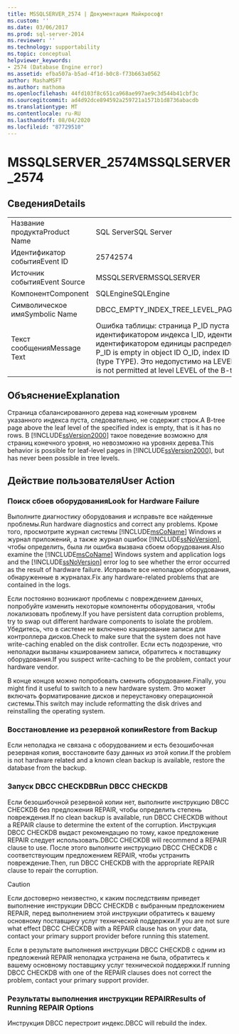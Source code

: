 ```yaml
---
title: MSSQLSERVER_2574 | Документация Майкрософт
ms.custom: ''
ms.date: 03/06/2017
ms.prod: sql-server-2014
ms.reviewer: ''
ms.technology: supportability
ms.topic: conceptual
helpviewer_keywords:
- 2574 (Database Engine error)
ms.assetid: efba507a-b5ad-4f1d-b0c8-f73b663a0562
author: MashaMSFT
ms.author: mathoma
ms.openlocfilehash: 44fd103f8c651ca968ae997ae9c3d544b41cbf3c
ms.sourcegitcommit: ad4d92dce894592a259721a1571b1d8736abacdb
ms.translationtype: MT
ms.contentlocale: ru-RU
ms.lasthandoff: 08/04/2020
ms.locfileid: "87729510"
---
```

# <a name="mssqlserver_2574"></a><span data-ttu-id="a5cc8-102">MSSQLSERVER_2574</span><span class="sxs-lookup"><span data-stu-id="a5cc8-102">MSSQLSERVER_2574</span></span>
    
## <a name="details"></a><span data-ttu-id="a5cc8-103">Сведения</span><span class="sxs-lookup"><span data-stu-id="a5cc8-103">Details</span></span>  
  
|||  
|-|-|  
|<span data-ttu-id="a5cc8-104">Название продукта</span><span class="sxs-lookup"><span data-stu-id="a5cc8-104">Product Name</span></span>|<span data-ttu-id="a5cc8-105">SQL Server</span><span class="sxs-lookup"><span data-stu-id="a5cc8-105">SQL Server</span></span>|  
|<span data-ttu-id="a5cc8-106">Идентификатор события</span><span class="sxs-lookup"><span data-stu-id="a5cc8-106">Event ID</span></span>|<span data-ttu-id="a5cc8-107">2574</span><span class="sxs-lookup"><span data-stu-id="a5cc8-107">2574</span></span>|  
|<span data-ttu-id="a5cc8-108">Источник события</span><span class="sxs-lookup"><span data-stu-id="a5cc8-108">Event Source</span></span>|<span data-ttu-id="a5cc8-109">MSSQLSERVER</span><span class="sxs-lookup"><span data-stu-id="a5cc8-109">MSSQLSERVER</span></span>|  
|<span data-ttu-id="a5cc8-110">Компонент</span><span class="sxs-lookup"><span data-stu-id="a5cc8-110">Component</span></span>|<span data-ttu-id="a5cc8-111">SQLEngine</span><span class="sxs-lookup"><span data-stu-id="a5cc8-111">SQLEngine</span></span>|  
|<span data-ttu-id="a5cc8-112">Символическое имя</span><span class="sxs-lookup"><span data-stu-id="a5cc8-112">Symbolic Name</span></span>|<span data-ttu-id="a5cc8-113">DBCC_EMPTY_INDEX_TREE_LEVEL_PAGE</span><span class="sxs-lookup"><span data-stu-id="a5cc8-113">DBCC_EMPTY_INDEX_TREE_LEVEL_PAGE</span></span>|  
|<span data-ttu-id="a5cc8-114">Текст сообщения</span><span class="sxs-lookup"><span data-stu-id="a5cc8-114">Message Text</span></span>|<span data-ttu-id="a5cc8-115">Ошибка таблицы: страница P_ID пуста в объекте с идентификатором O_ID, идентификатором индекса I_ID, идентификатором секции PN_ID, идентификатором единицы распределения A_ID (тип TYPE).</span><span class="sxs-lookup"><span data-stu-id="a5cc8-115">Table error: Page P_ID is empty in object ID O_ID, index ID I_ID, partition ID PN_ID, alloc unit ID A_ID (type TYPE).</span></span> <span data-ttu-id="a5cc8-116">Это недопустимо на LEVEL уровне сбалансированного дерева.</span><span class="sxs-lookup"><span data-stu-id="a5cc8-116">This is not permitted at level LEVEL of the B-tree.</span></span>|  
  
## <a name="explanation"></a><span data-ttu-id="a5cc8-117">Объяснение</span><span class="sxs-lookup"><span data-stu-id="a5cc8-117">Explanation</span></span>  
 <span data-ttu-id="a5cc8-118">Страница сбалансированного дерева над конечным уровнем указанного индекса пуста, следовательно, не содержит строк.</span><span class="sxs-lookup"><span data-stu-id="a5cc8-118">A B-tree page above the leaf level of the specified index is empty, that is it has no rows.</span></span> <span data-ttu-id="a5cc8-119">В [!INCLUDE[ssVersion2000](../../includes/ssversion2000-md.md)] такое поведение возможно для страниц конечного уровня, но невозможно на уровнях дерева.</span><span class="sxs-lookup"><span data-stu-id="a5cc8-119">This behavior is possible for leaf-level pages in [!INCLUDE[ssVersion2000](../../includes/ssversion2000-md.md)], but has never been possible in tree levels.</span></span>  
  
## <a name="user-action"></a><span data-ttu-id="a5cc8-120">Действие пользователя</span><span class="sxs-lookup"><span data-stu-id="a5cc8-120">User Action</span></span>  
  
### <a name="look-for-hardware-failure"></a><span data-ttu-id="a5cc8-121">Поиск сбоев оборудования</span><span class="sxs-lookup"><span data-stu-id="a5cc8-121">Look for Hardware Failure</span></span>  
 <span data-ttu-id="a5cc8-122">Выполните диагностику оборудования и исправьте все найденные проблемы.</span><span class="sxs-lookup"><span data-stu-id="a5cc8-122">Run hardware diagnostics and correct any problems.</span></span> <span data-ttu-id="a5cc8-123">Кроме того, просмотрите журнал системы [!INCLUDE[msCoName](../../includes/msconame-md.md)] Windows и журнал приложений, а также журнал ошибок [!INCLUDE[ssNoVersion](../../includes/ssnoversion-md.md)], чтобы определить, была ли ошибка вызвана сбоем оборудования.</span><span class="sxs-lookup"><span data-stu-id="a5cc8-123">Also examine the [!INCLUDE[msCoName](../../includes/msconame-md.md)] Windows system and application logs and the [!INCLUDE[ssNoVersion](../../includes/ssnoversion-md.md)] error log to see whether the error occurred as the result of hardware failure.</span></span> <span data-ttu-id="a5cc8-124">Исправьте все неполадки оборудования, обнаруженные в журналах.</span><span class="sxs-lookup"><span data-stu-id="a5cc8-124">Fix any hardware-related problems that are contained in the logs.</span></span>  
  
 <span data-ttu-id="a5cc8-125">Если постоянно возникают проблемы с повреждением данных, попробуйте изменить некоторые компоненты оборудования, чтобы локализовать проблему.</span><span class="sxs-lookup"><span data-stu-id="a5cc8-125">If you have persistent data corruption problems, try to swap out different hardware components to isolate the problem.</span></span> <span data-ttu-id="a5cc8-126">Убедитесь, что в системе не включено кэширование записи для контроллера дисков.</span><span class="sxs-lookup"><span data-stu-id="a5cc8-126">Check to make sure that the system does not have write-caching enabled on the disk controller.</span></span> <span data-ttu-id="a5cc8-127">Если есть подозрение, что неполадки вызваны кэшированием записи, обратитесь к поставщику оборудования.</span><span class="sxs-lookup"><span data-stu-id="a5cc8-127">If you suspect write-caching to be the problem, contact your hardware vendor.</span></span>  
  
 <span data-ttu-id="a5cc8-128">В конце концов можно попробовать сменить оборудование.</span><span class="sxs-lookup"><span data-stu-id="a5cc8-128">Finally, you might find it useful to switch to a new hardware system.</span></span> <span data-ttu-id="a5cc8-129">Это может включать форматирование дисков и переустановку операционной системы.</span><span class="sxs-lookup"><span data-stu-id="a5cc8-129">This switch may include reformatting the disk drives and reinstalling the operating system.</span></span>  
  
### <a name="restore-from-backup"></a><span data-ttu-id="a5cc8-130">Восстановление из резервной копии</span><span class="sxs-lookup"><span data-stu-id="a5cc8-130">Restore from Backup</span></span>  
 <span data-ttu-id="a5cc8-131">Если неполадка не связана с оборудованием и есть безошибочная резервная копия, восстановите базу данных из этой копии.</span><span class="sxs-lookup"><span data-stu-id="a5cc8-131">If the problem is not hardware related and a known clean backup is available, restore the database from the backup.</span></span>  
  
### <a name="run-dbcc-checkdb"></a><span data-ttu-id="a5cc8-132">Запуск DBCC CHECKDB</span><span class="sxs-lookup"><span data-stu-id="a5cc8-132">Run DBCC CHECKDB</span></span>  
 <span data-ttu-id="a5cc8-133">Если безошибочной резервной копии нет, выполните инструкцию DBCC CHECKDB без предложения REPAIR, чтобы определить степень повреждения.</span><span class="sxs-lookup"><span data-stu-id="a5cc8-133">If no clean backup is available, run DBCC CHECKDB without a REPAIR clause to determine the extent of the corruption.</span></span> <span data-ttu-id="a5cc8-134">Инструкция DBCC CHECKDB выдаст рекомендацию по тому, какое предложение REPAIR следует использовать.</span><span class="sxs-lookup"><span data-stu-id="a5cc8-134">DBCC CHECKDB will recommend a REPAIR clause to use.</span></span> <span data-ttu-id="a5cc8-135">После этого выполните инструкцию DBCC CHECKDB с соответствующим предложением REPAIR, чтобы устранить повреждение.</span><span class="sxs-lookup"><span data-stu-id="a5cc8-135">Then, run DBCC CHECKDB with the appropriate REPAIR clause to repair the corruption.</span></span>  
  
> [!CAUTION]  
>  <span data-ttu-id="a5cc8-136">Если достоверно неизвестно, к каким последствиям приведет выполнение инструкции DBCC CHECKDB с выбранным предложением REPAIR, перед выполнением этой инструкции обратитесь к вашему основному поставщику услуг технической поддержки.</span><span class="sxs-lookup"><span data-stu-id="a5cc8-136">If you are not sure what effect DBCC CHECKDB with a REPAIR clause has on your data, contact your primary support provider before running this statement.</span></span>  
  
 <span data-ttu-id="a5cc8-137">Если в результате выполнения инструкции DBCC CHECKDB с одним из предложений REPAIR неполадка устранена не была, обратитесь к вашему основному поставщику услуг технической поддержки.</span><span class="sxs-lookup"><span data-stu-id="a5cc8-137">If running DBCC CHECKDB with one of the REPAIR clauses does not correct the problem, contact your primary support provider.</span></span>  
  
### <a name="results-of-running-repair-options"></a><span data-ttu-id="a5cc8-138">Результаты выполнения инструкции REPAIR</span><span class="sxs-lookup"><span data-stu-id="a5cc8-138">Results of Running REPAIR Options</span></span>  
 <span data-ttu-id="a5cc8-139">Инструкция DBCC перестроит индекс.</span><span class="sxs-lookup"><span data-stu-id="a5cc8-139">DBCC will rebuild the index.</span></span>  
  
  
